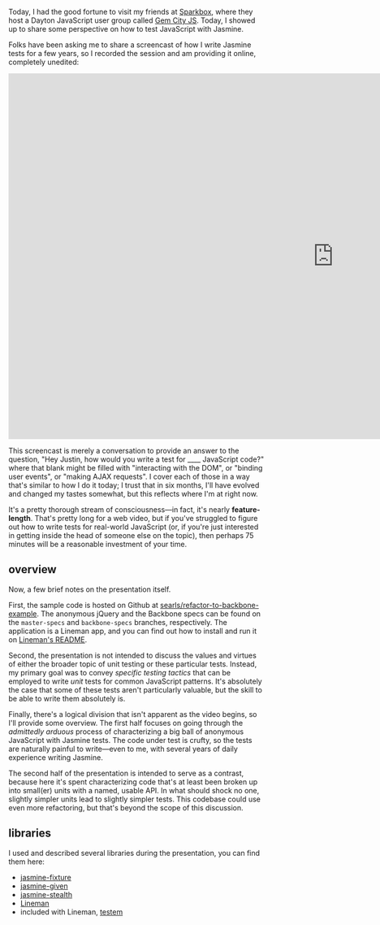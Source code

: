 Today, I had the good fortune to visit my friends at [Sparkbox](http://seesparkbox.com), where they host a Dayton JavaScript user group called [Gem City JS](http://gemcityjs.com/). Today, I showed up to share some perspective on how to test JavaScript with Jasmine.

Folks have been asking me to share a screencast of how I write Jasmine tests for a few years, so I recorded the session and am providing it online, completely unedited:

<div class="hd-video">
<div class="video-container">
  <iframe width="1280" height="720" src="http://www.youtube.com/embed/PWHyE1Ru4X0?rel=0" frameborder="0" allowfullscreen></iframe>
</div>
</div>

This screencast is merely a conversation to provide an answer to the question, "Hey Justin, how would you write a test for ____ JavaScript code?" where that blank might be filled with "interacting with the DOM", or "binding user events", or "making AJAX requests". I cover each of those in a way that's similar to how I do it today; I trust that in six months, I'll have evolved and changed my tastes somewhat, but this reflects where I'm at right now.

It's a pretty thorough stream of consciousness—in fact, it's nearly **feature-length**. That's pretty long for a web video, but if you've struggled to figure out how to write tests for real-world JavaScript (or, if you're just interested in getting inside the head of someone else on the topic), then perhaps 75 minutes will be a reasonable investment of your time.

## overview

Now, a few brief notes on the presentation itself.

First, the sample code is hosted on Github at [searls/refactor-to-backbone-example](https://github.com/searls/refactor-to-backbone-example). The anonymous jQuery and the Backbone specs can be found on the `master-specs` and `backbone-specs` branches, respectively. The application is a Lineman app, and you can find out how to install and run it on [Lineman's README](https://github.com/testdouble/lineman).

Second, the presentation is not intended to discuss the values and virtues of either the broader topic of unit testing or these particular tests. Instead, my primary goal was to convey *specific testing tactics* that can be employed to write *unit* tests for common JavaScript patterns. It's absolutely the case that some of these tests aren't particularly valuable, but the skill to be able to write them absolutely is.

Finally, there's a logical division that isn't apparent as the video begins, so I'll provide some overview. The first half focuses on going through the *admittedly arduous* process of characterizing a big ball of anonymous JavaScript with Jasmine tests. The code under test is crufty, so the tests are naturally painful to write—even to me, with several years of daily experience writing Jasmine.

The second half of the presentation is intended to serve as a contrast, because here it's spent characterizing code that's at least been broken up into small(er) units with a named, usable API. In what should shock no one, slightly simpler units lead to slightly simpler tests. This codebase could use even more refactoring, but that's beyond the scope of this discussion.

## libraries

I used and described several libraries during the presentation, you can find them here:

* [jasmine-fixture](https://github.com/searls/jasmine-fixture)
* [jasmine-given](https://github.com/searls/jasmine-given)
* [jasmine-stealth](https://github.com/searls/jasmine-stealth)
* [Lineman](https://github.com/testdouble/lineman)
* included with Lineman, [testem](https://github.com/airportyh/testem)

